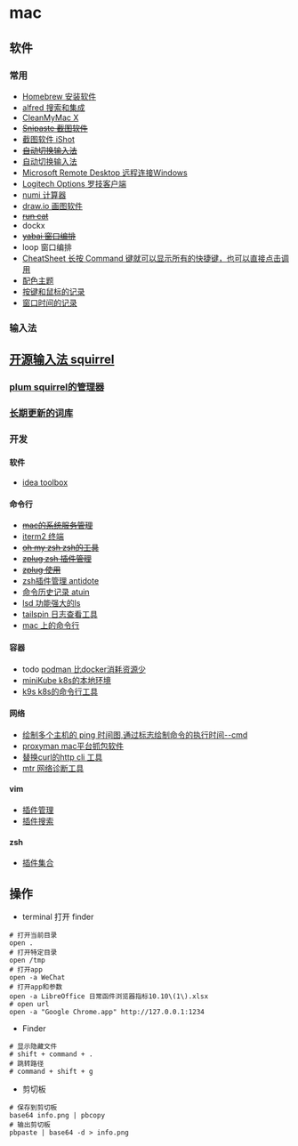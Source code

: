 # mac

## 软件

### 常用

- [Homebrew 安装软件](https://brew.sh)
- [alfred 搜索和集成](https://www.alfredapp.com/)
- [CleanMyMac X](https://cleanmymac.com/)
- ~~[Snipaste 截图软件](https://www.snipaste.com/)~~
- [截图软件 iShot](https://apps.apple.com/us/app/ishot-screenshot-recording-ocr/id1485844094?mt=12)
- ~~[自动切换输入法](https://github.com/itsuhane/SwitchKey)~~
- [自动切换输入法](https://inputsource.pro/zh-CN)
- [Microsoft Remote Desktop 远程连接Windows](https://learn.microsoft.com/en-us/windows-server/remote/remote-desktop-services/clients/remote-desktop-mac)
- [Logitech Options 罗技客户端](https://www.logitech.com.cn/zh-cn/software/options.html)
- [numi 计算器](https://github.com/nikolaeu/numi/wiki)
- [draw.io 画图软件](https://app.diagrams.net/)
- ~~[run cat](https://apps.apple.com/cn/app/runcat/id1429033973?mt=12)~~
- dockx
- ~~[yabai 窗口编排](https://github.com/koekeishiya/yabai)~~
- loop 窗口编排
- [CheatSheet 长按 Command 键就可以显示所有的快捷键，也可以直接点击调用](https://www.mediaatelier.com/CheatSheet/)
- [配色主题](https://draculatheme.com/)
- [按键和鼠标的记录](https://whatpulse.org/)
- [窗口时间的记录](https://github.com/ActivityWatch/activitywatch)

### 输入法

## [开源输入法 squirrel](https://github.com/rime/squirrel)

### [plum squirrel的管理器](https://github.com/rime/plum)

### [长期更新的词库](https://github.com/iDvel/rime-ice?tab=readme-ov-file)

### 开发

#### 软件

- [idea toolbox](https://www.jetbrains.com/toolbox-app/)

#### 命令行

- ~~[mac的系统服务管理](https://www.launchd.info/)~~
- [iterm2 终端](https://iterm2.com/)
- ~~[oh my zsh zsh的工具](https://ohmyz.sh/)~~
- ~~[zplug zsh 插件管理](https://github.com/zplug/zplug)~~
- ~~[zplug 使用](https://www.jkg.tw/p2965/)~~
- [zsh插件管理 antidote](https://github.com/mattmc3/antidote)
- [命令历史记录 atuin](https://github.com/ellie/atuin)
- [lsd 功能强大的ls](https://github.com/lsd-rs/lsd)
- [tailspin 日志查看工具](https://github.com/bensadeh/tailspin)
- [mac 上的命令行](https://git.herrbischoff.com/awesome-macos-command-line/about/)

#### 容器

- todo [podman 比docker消耗资源少](https://podman.io/)
- [miniKube k8s的本地环境](https://minikube.sigs.k8s.io/docs/)
- [k9s k8s的命令行工具](https://k9scli.io/)

#### 网络

- [绘制多个主机的 ping 时间图,通过标志绘制命令的执行时间--cmd](https://github.com/orf/gping)
- [proxyman mac平台抓包软件](https://proxyman.io/)
- [替换curl的http cli 工具](https://github.com/httpie/cli)
- [mtr 网络诊断工具](https://www.bitwizard.nl/mtr/)

#### vim

- [插件管理](https://github.com/VundleVim/Vundle.vim)
- [插件搜索](https://vimawesome.com)

#### zsh

- [插件集合](https://github.com/unixorn/awesome-zsh-plugins)

## 操作

- terminal 打开 finder

```shell
# 打开当前目录
open .
# 打开特定目录
open /tmp
# 打开app
open -a WeChat
# 打开app和参数
open -a LibreOffice 日常函件浏览器指标10.10\(1\).xlsx
# open url
open -a "Google Chrome.app" http://127.0.0.1:1234
```

- Finder

```shell
# 显示隐藏文件
# shift + command + .
# 跳转路径
# command + shift + g

```

- 剪切板

```shell
# 保存到剪切板
base64 info.png | pbcopy
# 输出剪切板
pbpaste | base64 -d > info.png
```

